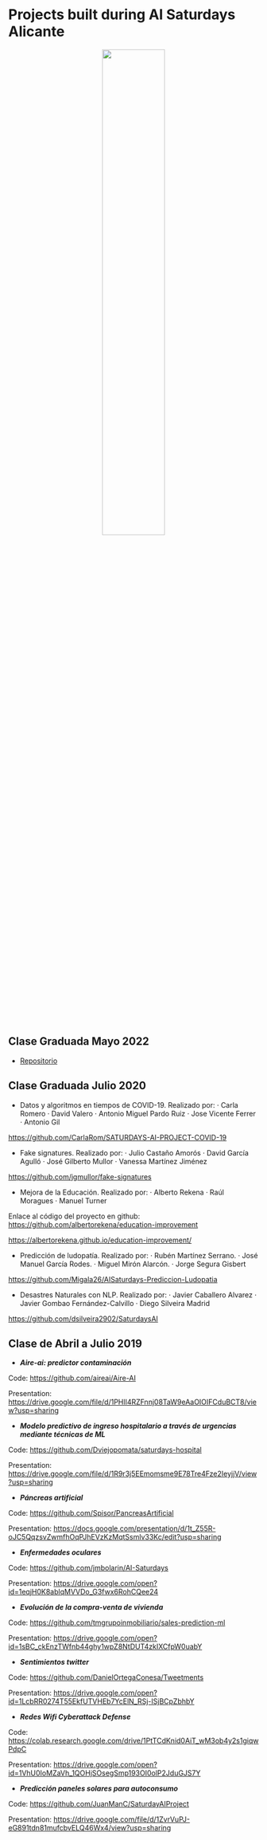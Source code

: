 # Projects built during AI Saturdays Alicante

<p align="center"><img width="50%" size="50" src="https://do3z7e6uuakno.cloudfront.net/uploads/event/logo/1094417/237bba15b9d332af12d49a484c210d39.png" /></p>

## Clase Graduada Mayo 2022

+ [Repositorio](https://github.com/SaturdaysAI/Projects/tree/master/Alicante/Mayo2022)


## Clase Graduada Julio 2020

+ Datos y algoritmos en tiempos de COVID-19. Realizado por:
·         Carla Romero
·         David Valero
·         Antonio Miguel Pardo Ruiz
·         Jose Vicente Ferrer
·         Antonio Gil 

https://github.com/CarlaRom/SATURDAYS-AI-PROJECT-COVID-19
 
+ Fake signatures. Realizado por:
·         Julio Castaño Amorós
·         David García Agulló
·         José Gilberto Mullor
·         Vanessa Martínez Jiménez

https://github.com/jgmullor/fake-signatures

+ Mejora de la Educación. Realizado por:
·         Alberto Rekena
·         Raúl Moragues
·         Manuel Turner

Enlace al código del proyecto en github: https://github.com/albertorekena/education-improvement

https://albertorekena.github.io/education-improvement/

+ Predicción de ludopatía. Realizado por:
·         Rubén  Martínez Serrano.
·         José Manuel García Rodes.
·         Miguel Mirón Alarcón.
·         Jorge Segura Gisbert

https://github.com/Migala26/AISaturdays-Prediccion-Ludopatia


+ Desastres Naturales con NLP. Realizado por:
·         Javier Caballero Alvarez
·         Javier Gombao Fernández-Calvillo
·         Diego Silveira Madrid

https://github.com/dsilveira2902/SaturdaysAI



## Clase de Abril a Julio 2019

+ ***Aire-ai: predictor contaminación***

Code: https://github.com/aireai/Aire-AI

Presentation: https://drive.google.com/file/d/1PHlI4RZFnnj08TaW9eAaOIOIFCduBCT8/view?usp=sharing


+ ***Modelo predictivo de ingreso hospitalario a través de urgencias mediante técnicas de ML***

Code: https://github.com/Dviejopomata/saturdays-hospital

Presentation: https://drive.google.com/file/d/1R9r3j5EEmomsme9E78Tre4Fze2IeyjjV/view?usp=sharing


+ ***Páncreas artificial***

Code: https://github.com/Spisor/PancreasArtificial

Presentation: https://docs.google.com/presentation/d/1t_Z55R-oJC5QqzsvZwmfhOqPJhEVzKzMqtSsmlv33Kc/edit?usp=sharing


+ ***Enfermedades oculares***

Code: https://github.com/jmbolarin/AI-Saturdays

Presentation: https://drive.google.com/open?id=1eqjH0K8ablqMVVDo_G3fwx6RohCQee24


+ ***Evolución de la compra-venta de vivienda***

Code: https://github.com/tmgrupoinmobiliario/sales-prediction-ml

Presentation: https://drive.google.com/open?id=1sBC_ckEnzTWfnb44ghy1wpZ8NtDUT4zkIXCfpW0uabY


+ ***Sentimientos twitter***

Code: https://github.com/DanielOrtegaConesa/Tweetments

Presentation: https://drive.google.com/open?id=1LcbRR0274T55EkfUTVHEb7YcElN_RSj-ISjBCpZbhbY


+ ***Redes Wifi Cyberattack Defense***

Code: https://colab.research.google.com/drive/1PtTCdKnid0AiT_wM3ob4y2s1giqwPdpC

Presentation: https://drive.google.com/open?id=1VhU0IoMZaVh_1QOHjSOsegSmp193OI0olP2JduGJS7Y


+ ***Predicción paneles solares para autoconsumo***

Code: https://github.com/JuanManC/SaturdayAIProject

Presentation: https://drive.google.com/file/d/1ZvrVuPJ-eG891tdn81mufcbvELQ46Wx4/view?usp=sharing


